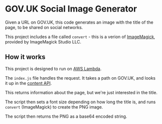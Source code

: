 # GOV.UK Social Image Generator

Given a URL on GOV.UK, this code generates an image with the title of the page, to be shared on social networks.

This project includes a file called `convert` - this is a verion of [ImageMagick](https://www.imagemagick.org/), 
provided by ImageMagick Studio LLC.

## How it works

This project is designed to run on [AWS Lambda](https://aws.amazon.com/lambda/).

The `index.js` file handles the request. It takes a path on GOV.UK, and looks it up in 
the [content API](https://docs.publishing.service.gov.uk/apis/content-store.html).

This returns information about the page, but we're just interested in the title.

The script then sets a font size depending on how long the title is, and runs `convert` (ImageMagick) to create the
PNG image.

The script then returns the PNG as a base64 encoded string.
